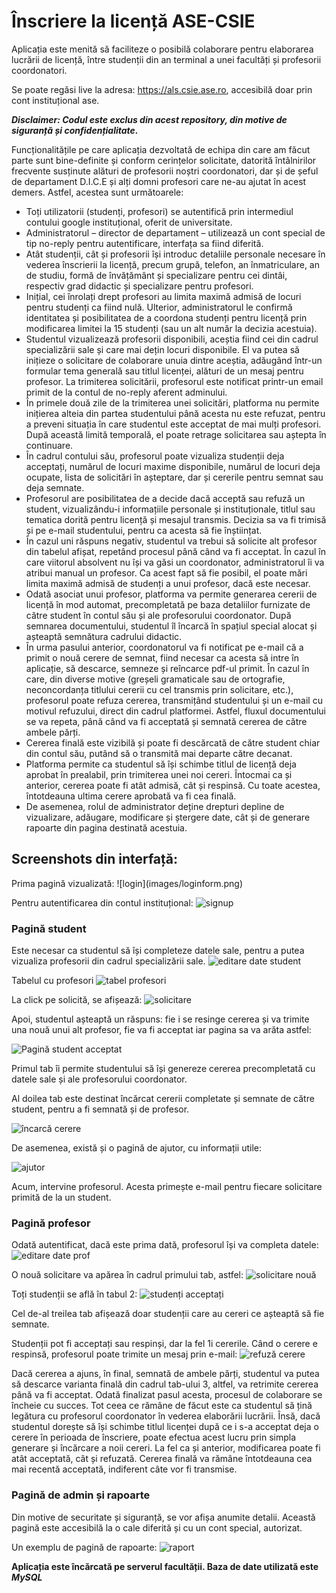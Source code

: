 # Înscriere la licență ASE-CSIE

Aplicația este menită să faciliteze o posibilă colaborare pentru elaborarea lucrării de licență, între studenții din an terminal a unei facultăți și profesorii coordonatori. 

Se poate regăsi live la adresa: https://als.csie.ase.ro, accesibilă doar prin cont instituțional ase.

<b><i>Disclaimer: Codul este exclus din acest repository, din motive de siguranță și confidențialitate.</i></b>

Funcționalitățile pe care aplicația dezvoltată de echipa din care am făcut parte sunt bine-definite și 
conform cerințelor solicitate, datorită întâlnirilor frecvente susținute alături de profesorii noștri 
coordonatori, dar și de șeful de departament D.I.C.E și alți domni profesori care ne-au ajutat în acest 
demers. Astfel, acestea sunt următoarele:
<ul>

<li>Toți utilizatorii (studenți, profesori) se autentifică prin intermediul contului google instituțional, 
oferit de universitate. </li>
<li>Administratorul – director de departament – utilizează un cont special de tip no-reply pentru autentificare, interfața sa fiind diferită.
</li>
<li>Atât studenții, cât și profesorii își introduc detaliile personale necesare în vederea înscrierii la licență, precum grupă, telefon, an înmatriculare, an de studiu, formă de învățământ și specializare pentru cei dintâi, respectiv grad didactic și specializare pentru profesori.
</li>
<li>Inițial, cei înrolați drept profesori au limita maximă admisă de locuri pentru studenți ca fiind nulă. Ulterior, administratorul le confirmă identitatea și posibilitatea de a coordona studenți pentru licență prin modificarea limitei la 15 studenți (sau un alt număr la decizia acestuia).
</li>
<li>Studentul vizualizează profesorii disponibili, aceștia fiind cei din cadrul specializării sale și care mai dețin locuri disponibile. El va putea să inițieze o solicitare de colaborare unuia dintre aceștia, adăugând într-un formular tema generală sau titlul licenței, alături de un mesaj pentru profesor. La trimiterea solicitării, profesorul este notificat printr-un email primit de la contul de no-reply aferent adminului.
</li>
<li>În primele două zile de la trimiterea unei solicitări, platforma nu permite inițierea alteia din partea studentului până acesta nu este refuzat, pentru a preveni situația în care studentul este acceptat de mai mulți profesori. După această limită temporală, el poate retrage solicitarea sau aștepta în continuare.
</li>
<li>În cadrul contului său, profesorul poate vizualiza studenții deja acceptați, numărul de locuri maxime disponibile, numărul de locuri deja ocupate, lista de solicitări în așteptare, dar și cererile pentru semnat sau deja semnate.
</li>
<li>Profesorul are posibilitatea de a decide dacă acceptă sau refuză un student, vizualizându-i informațiile personale și instituționale, titlul sau tematica dorită pentru licență și mesajul transmis. Decizia sa va fi trimisă și pe e-mail studentului, pentru ca acesta să fie înștiințat.
</li>
<li>În cazul uni răspuns negativ, studentul va trebui să solicite alt profesor din tabelul afișat, repetând procesul până când va fi acceptat. În cazul în care viitorul absolvent nu își va găsi un coordonator, administratorul îi va atribui manual un profesor. Ca acest fapt să fie posibil, el poate mări limita maximă admisă de studenți a unui profesor, dacă este necesar.
</li>
<li>Odată asociat unui profesor, platforma va permite generarea cererii de licență în mod automat, precompletată pe baza detaliilor furnizate de către student în contul său și ale profesorului coordonator. După semnarea documentului, studentul îl încarcă în spațiul special alocat și așteaptă semnătura cadrului didactic.
</li>
<li>În urma pasului anterior, coordonatorul va fi notificat pe e-mail că a primit o nouă cerere de semnat, fiind necesar ca acesta să intre în aplicație, să descarce, semneze și reîncarce pdf-ul primit. În cazul în care, din diverse motive (greșeli gramaticale sau de ortografie, neconcordanța titlului cererii cu cel transmis prin solicitare, etc.), profesorul poate refuza cererea, transmițând studentului și un e-mail cu motivul refuzului, direct din cadrul platformei. Astfel, fluxul documentului se va repeta, până când va fi acceptată și semnată cererea de către ambele părți.
</li>
<li>Cererea finală este vizibilă și poate fi descărcată de către student chiar din contul său, putând să o transmită mai departe către decanat.
</li>
<li>Platforma permite ca studentul să își schimbe titlul de licență deja aprobat în prealabil, prin trimiterea unei noi cereri. Întocmai ca și anterior, cererea poate fi atât admisă, cât și respinsă. Cu toate acestea, întotdeauna ultima cerere aprobată va fi cea finală.
</li>
<li>De asemenea, rolul de administrator deține drepturi depline de vizualizare, adăugare, modificare și ștergere date, cât și de generare rapoarte din pagina destinată acestuia.
</li>
</ul>

<h2>Screenshots din interfață:</h2>
Prima pagină vizualizată:
![login](images/loginform.png)

Pentru autentificarea din contul instituțional:
![signup](images/googlesignin.png)

<h3>Pagină student</h3>

Este necesar ca studentul să își completeze datele sale,
pentru a putea vizualiza profesorii din cadrul specializării sale.
![editare date student](images/editeazadate.png)

Tabelul cu profesori
![tabel profesori](images/professortable.png)

La click pe solicită, se afișează:
![solicitare](images/solicita.png)

Apoi, studentul așteaptă un răspuns: fie i se resinge cererea și va trimite una nouă
unui alt profesor, fie va fi acceptat iar pagina sa va arăta astfel:

![Pagină student acceptat](images/studpage.png)

Primul tab îi permite studentului să își genereze cererea precompletată
cu datele sale și ale profesorului coordonator. 

Al doilea tab este destinat încărcat cererii completate și semnate de către student,
pentru a fi semnată și de profesor.

![încarcă cerere](images/incarcacerere.png)

De asemenea, există și o pagină de ajutor, cu informații utile:

![ajutor](images/studinfo.png)

Acum, intervine profesorul. Acesta primește e-mail pentru fiecare solicitare
primită de la un student.

<h3>Pagină profesor</h3>

Odată autentificat, dacă este prima dată, profesorul își va completa datele:
![editare date prof](images/editaredateprof.png)

O nouă solicitare va apărea în cadrul primului tab, astfel:
![solicitare nouă](images/solicitarenoua.png)

Toți studenții se află în tabul 2:
![studenți acceptați](images/studentiacceptati.png)

Cel de-al treilea tab afișează doar studenții care au cereri ce așteaptă
să fie semnate.

Studenții pot fi acceptați sau respinși, dar la fel 1i cererile.
Când o cerere e respinsă, profesorul poate trimite un mesaj prin e-mail:
![refuză cerere](images/refuzacerere.png)

Dacă cererea a ajuns, în final, semnată de ambele părți, studentul va putea să descarce varianta  finală din cadrul tab-ului 3, altfel, va retrimite cererea până va fi acceptat.
Odată finalizat pasul acesta, procesul de colaborare se încheie cu succes. Tot ceea ce rămâne de făcut este ca studentul să țină legătura cu profesorul coordonator în vederea elaborării lucrării.
Însă, dacă studentul dorește să își schimbe titlul licenței după ce i s-a acceptat deja o cerere în perioada de înscriere, poate efectua acest lucru prin simpla generare și încărcare a noii cereri. La fel ca și anterior, modificarea poate fi atât acceptată, cât și refuzată. Cererea finală va rămâne întotdeauna cea mai recentă acceptată, indiferent câte vor fi transmise.

<h3>Pagină de admin și rapoarte</h3>

Din motive de securitate și siguranță, se vor afișa anumite detalii.
Această pagină este accesibilă la o cale diferită și cu un cont special, autorizat.

Un exemplu de pagină de rapoarte:
![raport](images/rapoarte.png)


<b>Aplicația este încărcată pe serverul facultății. 
Baza de date utilizată este <i>MySQL</i></b>
